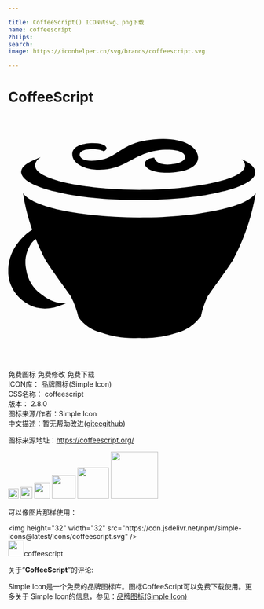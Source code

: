 ```yaml
---

title: CoffeeScript() ICON转svg、png下载
name: coffeescript
zhTips: 
search: 
image: https://iconhelper.cn/svg/brands/coffeescript.svg

---
```


# CoffeeScript  <small style="font-size: 60%;font-weight: 100"></small>

<div id="svg" class="svg-wrap">
<svg role="img" viewBox="0 0 24 24" xmlns="http://www.w3.org/2000/svg"><title>CoffeeScript icon</title><path d="M4.64 7.47c2.1.53 4.78.8 8.01.8 3.3 0 5.92-.27 8.01-.8 2.23-.52 3.3-1.22 3.3-1.88 0-.47-.48-.93-1.35-1.28.2.13.35.35.35.59 0 .67-1.01 1.22-3.04 1.68-1.88.41-4.28.7-7.2.7-2.82 0-5.33-.29-7.14-.68-1.95-.48-2.97-1-2.97-1.68 0-.28.13-.52.52-.8-1.22.47-1.88.87-1.88 1.47.07.68 1.16 1.36 3.39 1.88zM9.33 5.31c2.27-.2 2.93-1.66 5.59-1.9 1.31-.1 2.14.16 2.23.62.08.43-.57.72-1.36.78-1.09.11-1.54-.28-1.63-.65-.81.09-.94.43-.9.67.09.46 1.07.92 2.75.76 1.9-.15 2.54-.9 2.38-1.65-.2-.98-1.66-1.8-4.28-1.55-3.36.3-3.34 1.86-5.63 2.05-.94.09-1.46-.13-1.55-.5-.06-.37.4-.55.94-.59.5-.05 1.11.04 1.4.2.21-.11.28-.22.26-.35-.1-.35-.79-.5-1.66-.44-1.7.15-1.7.91-1.64 1.25.17.87 1.48 1.45 3.1 1.3zM20.75 9.15c-2.1.49-4.78.81-8.01.81-3.3 0-5.99-.34-8.08-.8-1.88-.48-2.88-1.01-3.23-1.56.18 1.23.49 2.42.89 3.55-.48.3-.91.67-1.3 1.17A4.52 4.52 0 0 0 0 15.42a3.6 3.6 0 0 0 1.42 2.62c.87.68 1.81.88 2.88.68.41-.07.87-.28 1.29-.42-.88 0-1.62-.28-2.36-.87a3.55 3.55 0 0 1-1.49-2.42c-.2-.94 0-1.81.53-2.58.12-.15.25-.28.39-.4.3.73.62 1.45.98 2.12.81 1.23 1.62 2.3 2.43 3.46.35.68.58 1.35.74 2.02a3.9 3.9 0 0 0 2.23 1.5c1.15.4 2.35.58 3.58.51h.13a10.2 10.2 0 0 0 3.69-.52 4.18 4.18 0 0 0 2.16-1.49h.07c.13-.67.35-1.34.67-2.02.8-1.17 1.62-2.23 2.42-3.46A21 21 0 0 0 24 7.61c-.43.6-1.44 1.13-3.25 1.54z"/></svg>
</div>
<detail full-name='coffeescript'></detail>

<div class="detail-page">
<p>
<span><span class="badge-success badge">免费图标</span> <span class="badge-success badge">免费修改</span>  <span class="badge-success badge">免费下载</span> </span>
<br/>
<span>
ICON库：
<span class="badge-secondary badge">品牌图标(Simple Icon)</span> 
</span>
<br/>
<span>
CSS名称：
<span class="badge-secondary badge">coffeescript</span> 
</span>

<br/>
<span>
版本：
<span class="badge-secondary badge">2.8.0</span> 
</span>
<br/>
<span>图标来源/作者：<span class="badge-light badge">Simple Icon</span></span> 
<br/>
<span class="zh-detail">中文描述：暂无<span class="help-link"><span>帮助改进</span>(<a href="https://gitee.com/liuwave/icon-helper/edit/master/json/brands/coffeescript.json" target="_blank" rel="noopener noreferrer">gitee</a><a href="https://github.com/liuwave/icon-helper/edit/master/json/brands/coffeescript.json" target="_blank" rel="noopener noreferrer">github</a></span>)</span><br/>
</p>
</div><div class="description description alert alert-light"><p>图标来源地址：<a href="https://coffeescript.org/" target="_blank" rel="noopener noreferrer">https://coffeescript.org/</a></p></div>
<div class="alert alert-dark">
<img height="21" width="21" src="https://cdn.jsdelivr.net/npm/simple-icons@latest/icons/coffeescript.svg" />
<img height="24" width="24" src="https://cdn.jsdelivr.net/npm/simple-icons@latest/icons/coffeescript.svg" />
<img height="32" width="32" src="https://cdn.jsdelivr.net/npm/simple-icons@latest/icons/coffeescript.svg" />
<img height="48" width="48" src="https://cdn.jsdelivr.net/npm/simple-icons@latest/icons/coffeescript.svg" />
<img height="64" width="64" src="https://cdn.jsdelivr.net/npm/simple-icons@latest/icons/coffeescript.svg" />
<img height="96" width="96" src="https://cdn.jsdelivr.net/npm/simple-icons@latest/icons/coffeescript.svg" />

</div>
<div>
  <p>可以像图片那样使用：    
  </p>
  <div class="alert alert-primary" style="font-size: 14px">
    &lt;img height="32" width="32" src="https://cdn.jsdelivr.net/npm/simple-icons@latest/icons/coffeescript.svg" /&gt;
    <copy-btn content='<img height="32" width="32" src="https://cdn.jsdelivr.net/npm/simple-icons@latest/icons/coffeescript.svg" />'></copy-btn>
  </div>
  <div class="alert alert-secondary">
    <img height="32" width="32" src="https://cdn.jsdelivr.net/npm/simple-icons@latest/icons/coffeescript.svg" />coffeescript
    <copy-btn content="coffeescript" btn-title="复制图标名称"></copy-btn>
  </div>
</div>
<div class="icon-detail__container">
<p>关于“<b>CoffeeScript</b>”的评论:</p>
</div>
<Vssue title="关于“CoffeeScript”的评论" />
<div><p>Simple Icon是一个免费的品牌图标库。图标CoffeeScript可以免费下载使用。更多关于  Simple Icon的信息，参见：<a target="_blank" href="https://iconhelper.cn/brands.html">品牌图标(Simple Icon)</a>
</p></div>
